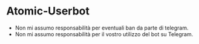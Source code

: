 # Atomic-Userbot

* Non mi assumo responsabilità per eventuali ban da parte di telegram.
* Non mi assumo responsabilità per il vostro utilizzo del bot su Telegram.
